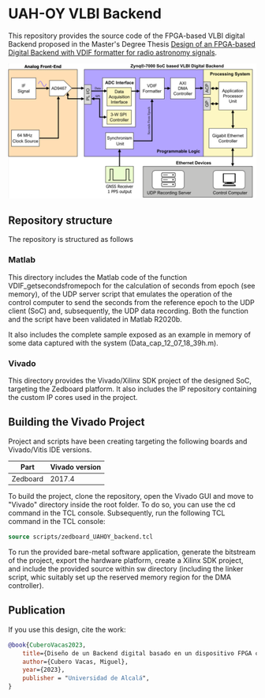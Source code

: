 # UAH-OY VLBI Backend
This repository provides the source code of the FPGA-based VLBI digital Backend proposed in the Master's Degree Thesis [Design of an FPGA-based Digital Backend with VDIF formatter for radio astronomy signals](https://ebuah.uah.es/dspace/handle/10017/58428).

![](img/general_bd.png)

## Repository structure
The repository is structured as follows

### Matlab
This directory includes the Matlab code of the function VDIF_getsecondsfromepoch for the calculation of seconds from epoch (see memory), of the UDP server script that emulates the operation of the control computer to send the seconds from the reference epoch to the UDP client (SoC) and, subsequently, the UDP data recording. 
Both the function and the script have been validated in Matlab R2020b.

It also includes the complete sample exposed as an example in memory of some data captured with the system (Data_cap_12_07_18_39h.m).

### Vivado
This directory provides the Vivado/Xilinx SDK project of the designed SoC, targeting the Zedboard platform. It also includes the IP repository containing the custom IP cores used in the project. 

## Building the Vivado Project
Project and scripts have been creating targeting the following boards and Vivado/Vitis IDE versions.

| Part | Vivado version |
| --- | --- |
| Zedboard | 2017.4 |

To build the project, clone the repository, open the Vivado GUI and move to "Vivado" directory inside the root folder. 
To do so, you can use the cd command in the TCL console.
Subsequently, run the following TCL command in the TCL console: 
```tcl
source scripts/zedboard_UAHOY_backend.tcl
```

To run the provided bare-metal software application, generate the bitstream of the project, export the hardware platform, create a Xilinx SDK project, and include the provided source within sw directory (including the linker script, whic suitably set up the reserved memory region for the DMA controller).

## Publication
If you use this design, cite the work: 
```bibtex
@book{CuberoVacas2023,
	title={Diseño de un Backend digital basado en un dispositivo FPGA con formateador VDIF para señales de radioastronomía},
	author={Cubero Vacas, Miguel},
	year={2023},
	publisher = "Universidad de Alcalá",
}

```